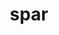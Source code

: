 ---
category: 4-letters
denotation: null
name: spar
reference_link: https://www.etymonline.com/word/spar
root_language: null
root_name: null
title: spar
type: free
word_sums:
- respelling: spar
  sum: 'Spar + '
---